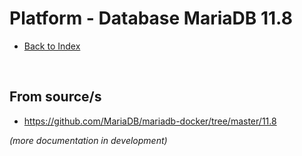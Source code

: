 # Platform - Database MariaDB 11.8

- [Back to Index](../../../README.md)
<br>

## From source/s

- https://github.com/MariaDB/mariadb-docker/tree/master/11.8

*(more documentation in development)*